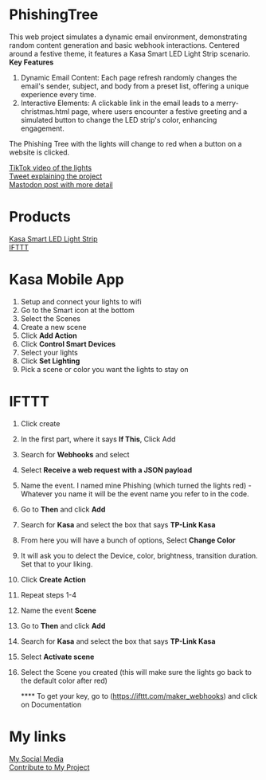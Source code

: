 
# PhishingTree
This web project simulates a dynamic email environment, demonstrating random content generation and basic webhook interactions. Centered around a festive theme, it features a Kasa Smart LED Light Strip scenario.
**Key Features**
1. Dynamic Email Content: Each page refresh randomly changes the email's sender, subject, and body from a preset list, offering a unique experience every time.
2. Interactive Elements: A clickable link in the email leads to a merry-christmas.html page, where users encounter a festive greeting and a simulated button to change the LED strip's color, enhancing engagement.
   
The Phishing Tree with the lights will change to red when a button on a website is clicked.

[TikTok video of the lights](https://www.tiktok.com/t/ZT8Pdtcgc/)\
[Tweet explaining the project](https://x.com/_sysengineer/status/1729919494229721144?s=46&t=grcgBMvw5EVBx5CiAuSwZg)\
[Mastodon post with more detail](https://infosec.exchange/@Sysengineer/111495441015104865)

# Products
[Kasa Smart LED Light Strip](https://a.co/d/0Jql6Av)\
[IFTTT](https://ifttt.com/)

# Kasa Mobile App
1. Setup and connect your lights to wifi
2. Go to the Smart icon at the bottom
3. Select the Scenes
4. Create a new scene
5. Click **Add Action**
6. Click **Control Smart Devices**
7. Select your lights
8. Click **Set Lighting**
9. Pick a scene or color you want the lights to stay on

# IFTTT
1. Click create
2. In the first part, where it says **If This**, Click Add
3. Search for **Webhooks** and select
4. Select **Receive a web request with a JSON payload**
5. Name the event. I named mine Phishing (which turned the lights red) - Whatever you name it will be the event name you refer to in the code. 
6. Go to **Then** and click **Add**
7. Search for **Kasa** and select the box that says **TP-Link Kasa**
8. From here you will have a bunch of options, Select **Change Color**
9. It will ask you to delect the Device, color, brightness, transition duration. Set that to your liking.
10. Click **Create Action**
11. Repeat steps 1-4
12. Name the event **Scene**
13. Go to **Then** and click **Add**
14. Search for **Kasa** and select the box that says **TP-Link Kasa**
15. Select **Activate scene**
16. Select the Scene you created (this will make sure the lights go back to the default color after red)

    **** To get your key, go to (https://ifttt.com/maker_webhooks) and click on Documentation


# My links
[My Social Media](https://beacons.ai/sysengineer)\
[Contribute to My Project](https://www.buymeacoffee.com/sysengineer)

